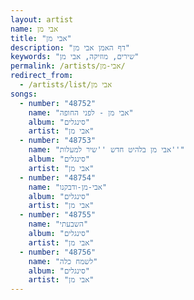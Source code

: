 ```yaml
---
layout: artist
name: אבי מן
title: "אבי מן"
description: "דף האמן אבי מן"
keywords: "שירים, מוזיקה, אבי מן"
permalink: /artists/אבי-מן/
redirect_from:
  - /artists/list/אבי מן
songs:
  - number: "48752"
    name: "אבי מן - לפני החופה"
    album: "סינגלים"
    artist: "אבי מן"
  - number: "48753"
    name: "אבי מן בלהיט חדש ''שיר למעלות''"
    album: "סינגלים"
    artist: "אבי מן"
  - number: "48754"
    name: "אבי-מן-ודבקנו"
    album: "סינגלים"
    artist: "אבי מן"
  - number: "48755"
    name: "השבעתי"
    album: "סינגלים"
    artist: "אבי מן"
  - number: "48756"
    name: "לשמח כלה"
    album: "סינגלים"
    artist: "אבי מן"
---
```

